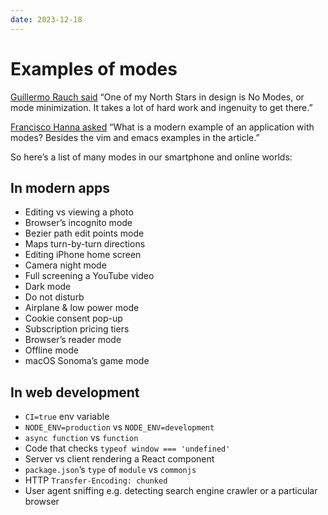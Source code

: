 ```yaml
---
date: 2023-12-18
---
```


# Examples of modes

[Guillermo Rauch said](https://twitter.com/rauchg/status/1736788829670093034) “One of my North Stars in design is No Modes, or mode minimization. It takes a lot of hard work and ingenuity to get there.”

[Francisco Hanna asked](https://twitter.com/fhanna92/status/1736802265015759329) “What is a modern example of an application with modes? Besides the vim and emacs examples in the article.”

So here’s a list of many modes in our smartphone and online worlds:

## In modern apps

- Editing vs viewing a photo
- Browser’s incognito mode
- Bezier path edit points mode
- Maps turn-by-turn directions
- Editing iPhone home screen
- Camera night mode
- Full screening a YouTube video
- Dark mode
- Do not disturb
- Airplane & low power mode
- Cookie consent pop-up
- Subscription pricing tiers
- Browser’s reader mode
- Offline mode
- macOS Sonoma’s game mode

## In web development

- `CI=true` env variable
- `NODE_ENV=production` vs `NODE_ENV=development`
- `async function` vs `function`
- Code that checks `typeof window === 'undefined'`
- Server vs client rendering a React component
- `package.json`’s `type` of `module` vs `commonjs`
- HTTP `Transfer-Encoding: chunked`
- User agent sniffing e.g. detecting search engine crawler or a particular browser
